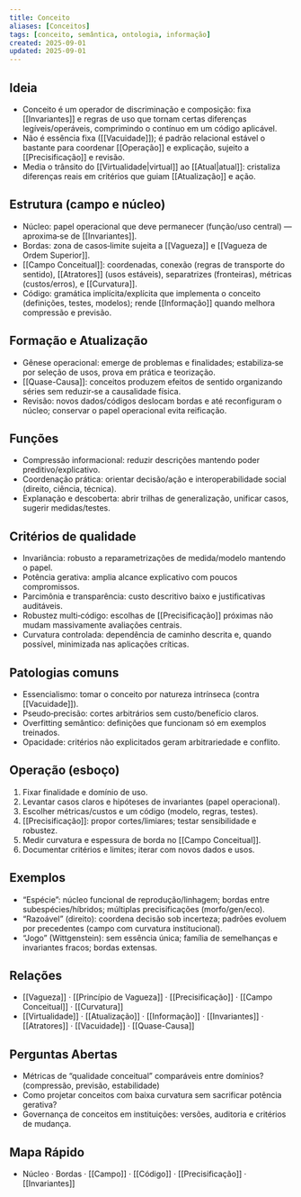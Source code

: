 ```yaml
---
title: Conceito
aliases: [Conceitos]
tags: [conceito, semântica, ontologia, informação]
created: 2025-09-01
updated: 2025-09-01
---
```


## Ideia
- Conceito é um operador de discriminação e composição: fixa [[Invariantes]] e regras de uso que tornam certas diferenças legíveis/operáveis, comprimindo o contínuo em um código aplicável.
- Não é essência fixa ([[Vacuidade]]); é padrão relacional estável o bastante para coordenar [[Operação]] e explicação, sujeito a [[Precisificação]] e revisão.
- Media o trânsito do [[Virtualidade|virtual]] ao [[Atual|atual]]: cristaliza diferenças reais em critérios que guiam [[Atualização]] e ação.

## Estrutura (campo e núcleo)
- Núcleo: papel operacional que deve permanecer (função/uso central) — aproxima‑se de [[Invariantes]].
- Bordas: zona de casos‑limite sujeita a [[Vagueza]] e [[Vagueza de Ordem Superior]].
- [[Campo Conceitual]]: coordenadas, conexão (regras de transporte do sentido), [[Atratores]] (usos estáveis), separatrizes (fronteiras), métricas (custos/erros), e [[Curvatura]].
- Código: gramática implícita/explícita que implementa o conceito (definições, testes, modelos); rende [[Informação]] quando melhora compressão e previsão.

## Formação e Atualização
- Gênese operacional: emerge de problemas e finalidades; estabiliza‑se por seleção de usos, prova em prática e teorização.
- [[Quase-Causa]]: conceitos produzem efeitos de sentido organizando séries sem reduzir‑se a causalidade física.
- Revisão: novos dados/códigos deslocam bordas e até reconfiguram o núcleo; conservar o papel operacional evita reificação.

## Funções
- Compressão informacional: reduzir descrições mantendo poder preditivo/explicativo.
- Coordenação prática: orientar decisão/ação e interoperabilidade social (direito, ciência, técnica).
- Explanação e descoberta: abrir trilhas de generalização, unificar casos, sugerir medidas/testes.

## Critérios de qualidade
- Invariância: robusto a reparametrizações de medida/modelo mantendo o papel.
- Potência gerativa: amplia alcance explicativo com poucos compromissos.
- Parcimônia e transparência: custo descritivo baixo e justificativas auditáveis.
- Robustez multi‑código: escolhas de [[Precisificação]] próximas não mudam massivamente avaliações centrais.
- Curvatura controlada: dependência de caminho descrita e, quando possível, minimizada nas aplicações críticas.

## Patologias comuns
- Essencialismo: tomar o conceito por natureza intrínseca (contra [[Vacuidade]]).
- Pseudo‑precisão: cortes arbitrários sem custo/benefício claros.
- Overfitting semântico: definições que funcionam só em exemplos treinados.
- Opacidade: critérios não explicitados geram arbitrariedade e conflito.

## Operação (esboço)
1) Fixar finalidade e domínio de uso.
2) Levantar casos claros e hipóteses de invariantes (papel operacional).
3) Escolher métricas/custos e um código (modelo, regras, testes).
4) [[Precisificação]]: propor cortes/limiares; testar sensibilidade e robustez.
5) Medir curvatura e espessura de borda no [[Campo Conceitual]].
6) Documentar critérios e limites; iterar com novos dados e usos.

## Exemplos
- “Espécie”: núcleo funcional de reprodução/linhagem; bordas entre subespécies/híbridos; múltiplas precisificações (morfo/gen/eco).
- “Razoável” (direito): coordena decisão sob incerteza; padrões evoluem por precedentes (campo com curvatura institucional).
- “Jogo” (Wittgenstein): sem essência única; família de semelhanças e invariantes fracos; bordas extensas.

## Relações
- [[Vagueza]] · [[Princípio de Vagueza]] · [[Precisificação]] · [[Campo Conceitual]] · [[Curvatura]]
- [[Virtualidade]] · [[Atualização]] · [[Informação]] · [[Invariantes]] · [[Atratores]] · [[Vacuidade]] · [[Quase-Causa]]

## Perguntas Abertas
- Métricas de “qualidade conceitual” comparáveis entre domínios? (compressão, previsão, estabilidade)
- Como projetar conceitos com baixa curvatura sem sacrificar potência gerativa?
- Governança de conceitos em instituições: versões, auditoria e critérios de mudança.

## Mapa Rápido
- Núcleo · Bordas · [[Campo]] · [[Código]] · [[Precisificação]] · [[Invariantes]]
